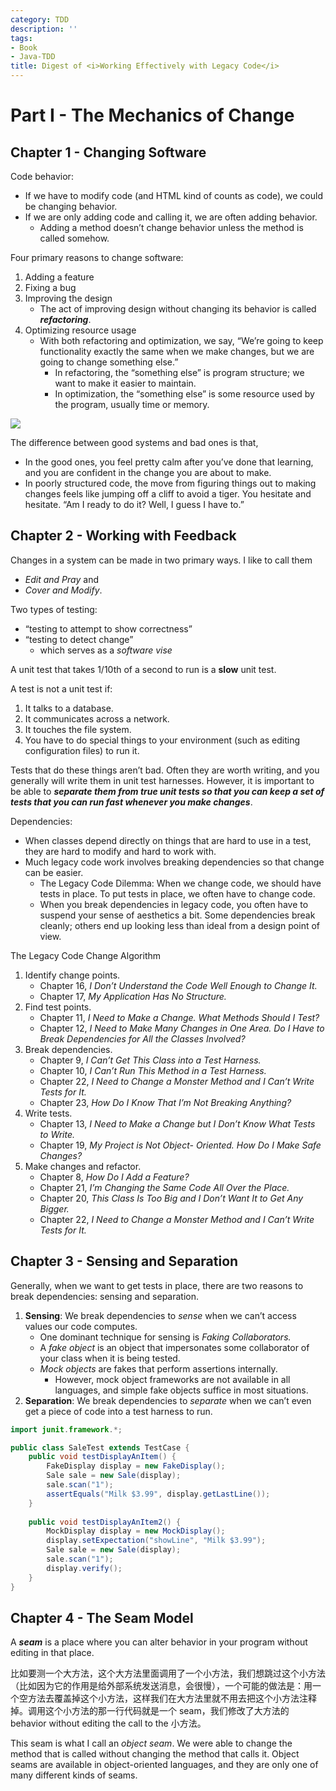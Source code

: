 ```yaml
---
category: TDD
description: ''
tags:
- Book
- Java-TDD
title: Digest of <i>Working Effectively with Legacy Code</i>
---
```


[4-reasons-to-change]: https://farm9.staticflickr.com/8842/28276622872_ee20c98b6d_o_d.jpg

# Part I - The Mechanics of Change

## Chapter 1 - Changing Software

Code behavior:

- If we have to modify code (and HTML kind of counts as code), we could be changing behavior. 
- If we are only adding code and calling it, we are often adding behavior.
	- Adding a method doesn’t change behavior unless the method is called somehow.

Four primary reasons to change software:

1. Adding a feature
2. Fixing a bug
3. Improving the design
	- The act of improving design without changing its behavior is called _**refactoring**_.
4. Optimizing resource usage
	- With both refactoring and optimization, we say, “We’re going to keep functionality exactly the same when we make changes, but we are going to change something else.” 
		- In refactoring, the “something else” is program structure; we want to make it easier to maintain. 
		- In optimization, the “something else” is some resource used by the program, usually time or memory.
		
![][4-reasons-to-change]

The difference between good systems and bad ones is that, 

- In the good ones, you feel pretty calm after you’ve done that learning, and you are confident in the change you are about to make. 
- In poorly structured code, the move from figuring things out to making changes feels like jumping off a cliff to avoid a tiger. You hesitate and hesitate. “Am I ready to do it? Well, I guess I have to.”

## Chapter 2 - Working with Feedback

Changes in a system can be made in two primary ways. I like to call them

- _Edit and Pray_ and 
- _Cover and Modify_.

Two types of testing:

- “testing to attempt to show correctness”
- “testing to detect change”
	- which serves as a _software vise_
	
A unit test that takes 1/10th of a second to run is a **slow** unit test.

A test is not a unit test if:

1. It talks to a database.
2. It communicates across a network.
3. It touches the file system.
4. You have to do special things to your environment (such as editing configuration files) to run it.

Tests that do these things aren’t bad. Often they are worth writing, and you generally will write them in unit test harnesses. However, it is important to be able to _**separate them from true unit tests so that you can keep a set of tests that you can run fast whenever you make changes**_.

Dependencies:

- When classes depend directly on things that are hard to use in a test, they are hard to modify and hard to work with.
-  Much legacy code work involves breaking dependencies so that change can be easier.
	- The Legacy Code Dilemma: When we change code, we should have tests in place. To put tests in place, we often have to change code.
	- When you break dependencies in legacy code, you often have to suspend your sense of aesthetics a bit. Some dependencies break cleanly; others end up looking less than ideal from a design point of view.
	
The Legacy Code Change Algorithm

1. Identify change points.
	- Chapter 16, _I Don’t Understand the Code Well Enough to Change It._
	- Chapter 17, _My Application Has No Structure._
2. Find test points.
	- Chapter 11, _I Need to Make a Change. What Methods Should I Test?_
	- Chapter 12, _I Need to Make Many Changes in One Area. Do I Have to Break Dependencies for All the Classes Involved?_
3. Break dependencies.
	- Chapter 9, _I Can’t Get This Class into a Test Harness._
	- Chapter 10, _I Can’t Run This Method in a Test Harness._
	- Chapter 22, _I Need to Change a Monster Method and I Can’t Write Tests for It._
	- Chapter 23, _How Do I Know That I’m Not Breaking Anything?_
4. Write tests.
	- Chapter 13, _I Need to Make a Change but I Don’t Know What Tests to Write._
	- Chapter 19, _My Project is Not Object- Oriented. How Do I Make Safe Changes?_
5. Make changes and refactor.
	- Chapter 8, _How Do I Add a Feature?_
	- Chapter 21, _I’m Changing the Same Code All Over the Place._
	- Chapter 20, _This Class Is Too Big and I Don’t Want It to Get Any Bigger._
	- Chapter 22, _I Need to Change a Monster Method and I Can’t Write Tests for It._
	
## Chapter 3 - Sensing and Separation

Generally, when we want to get tests in place, there are two reasons to break dependencies: sensing and separation. 

1. **Sensing**: We break dependencies to _sense_ when we can’t access values our code computes. 
	- One dominant technique for sensing is _Faking Collaborators._
	- A _fake object_ is an object that impersonates some collaborator of your class when it is being tested.
	- _Mock objects_ are fakes that perform assertions internally.
		- However, mock object frameworks are not available in all languages, and simple fake objects suffice in most situations.
2. **Separation**: We break dependencies to _separate_ when we can’t even get a piece of code into a test harness to run.

```java
import junit.framework.*;

public class SaleTest extends TestCase {
	public void testDisplayAnItem() {
		FakeDisplay display = new FakeDisplay();
		Sale sale = new Sale(display);
		sale.scan("1");
		assertEquals("Milk $3.99", display.getLastLine());
	}
	
	public void testDisplayAnItem2() {
		MockDisplay display = new MockDisplay();
		display.setExpectation("showLine", "Milk $3.99");
		Sale sale = new Sale(display);
		sale.scan("1");
		display.verify();
	}
}
```

## Chapter 4 - The Seam Model

A _**seam**_ is a place where you can alter behavior in your program without editing in that place.

比如要测一个大方法，这个大方法里面调用了一个小方法，我们想跳过这个小方法（比如因为它的作用是给外部系统发送消息，会很慢），一个可能的做法是：用一个空方法去覆盖掉这个小方法，这样我们在大方法里就不用去把这个小方法注释掉。调用这个小方法的那一行代码就是一个 seam，我们修改了大方法的 behavior without editing the call to the 小方法。

This seam is what I call an _object seam_. We were able to change the method that is called without changing the method that calls it. Object seams are available in object-oriented languages, and they are only one of many different kinds of seams.